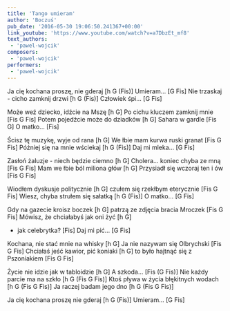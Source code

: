 ```yaml
---
title: 'Tango umieram'
author: 'Boczuś'
pub_date: '2016-05-30 19:06:50.241367+00:00'
link_youtube: 'https://www.youtube.com/watch?v=a7DbzEt_mf8'
text_authors:
 - 'pawel-wojcik'
composers:
 - 'pawel-wojcik'
performers:
 - 'pawel-wojcik'
---
```



Ja cię kochana proszę, nie gderaj 		[h G (Fis)]
Umieram... 					                        [G Fis]
Nie trzaskaj - cicho zamknij drzwi		[h G (Fis)]
Człowiek śpi...				                        [G Fis]

Może weź dziecko, idźcie na Mszę 		[h G]
Po cichu kluczem zamknij mnie 		        [Fis G Fis]
Potem pojedźcie może do dziadków  	[h G]
Sahara w gardle				                        [Fis G]
O matko...					                        [Fis]

Ścisz tę muzykę, wyje od rana 		        [h G]
We łbie mam kurwa ruski granat 	 	[Fis G Fis]
Później się na mnie wściekaj 		        [h G (Fis)]
Daj mi mleka... 				                        [G Fis]

Zasłoń żaluzje - niech będzie ciemno 	[h G]
Cholera... koniec chyba ze mną 		        [Fis G Fis]
Mam we łbie ból miliona głów 		        [h G]
Przysiadł się wczoraj ten i ów		        [Fis G Fis]
 
Wiodłem dyskusje politycznie 		        [h G]
czułem się rzekłbym eterycznie 		        [Fis G Fis]
Wiesz, chyba strułem się sałatką 		[h G (Fis)]
O matko... 					                        [G Fis]

Gdy na gazecie kroisz boczek 		        [h G]
patrzą ze zdjęcia bracia Mroczek 		[Fis G Fis]
Mówisz, że chciałabyś jak oni żyć 		[h G]
- jak celebrytka? 				                [Fis]
Daj mi pić... 				                                [G Fis]

Kochana, nie stać mnie na whisky 		[h G]
Ja nie nazywam się Olbrychski 		        [Fis G Fis]
Chciałaś jeść kawior, pić koniaki 		        [h G]
to było hajtnąć się z Pszoniakiem 		[Fis G Fis]



Życie nie idzie jak w tabloidzie		        [h G]
A szkoda...					                        [Fis (G Fis)]
Nie każdy parcie ma na szkło 		        [h G (Fis G Fis)]
Ktoś pływa w życia błękitnych wodach 	[h G (Fis G Fis)]
Ja raczej badam jego dno 			        [h G (Fis G Fis)]

Ja cię kochana proszę nie gderaj 		[h G (Fis)]
Umieram...					                        [G Fis]
